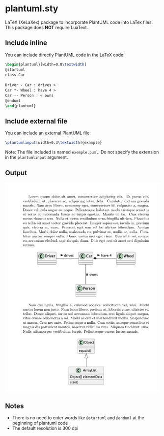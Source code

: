 # plantuml.sty

LaTeX (XeLaXex) package to incorporate PlantUML code into LaTex files. This package does **NOT** require LuaText.

## Include inline

You can include directly PlantUML code in the LaTeX code:

```latex
\begin{plantuml}[width=0.8\textwidth]
@startuml
class Car

Driver - Car : drives >
Car *- Wheel : have 4 >
Car -- Person : < owns
@enduml
\end{plantuml}
```

## Include external file

You can include an external PlantUML file:

```latex
\plantumlinput[width=0.3\textwidth]{example}
```

Note: The file included is named `exemple.puml`. Do not specify the extension in the `plantumlinput` argument.

## Output

![Example](./screenshot.png)

## Notes

* There is no need to enter words like `@startuml` and `@enduml` at the beginning of plantuml code
* The default resolution is 300 dpi

